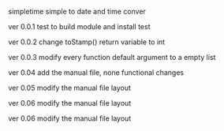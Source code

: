 simpletime
simple to date and time conver

ver 0.0.1
test to build module and install test

ver 0.0.2
change toStamp() return variable to int

ver 0.0.3
modify every function default argument to a empty list

ver 0.04
add the manual file, none functional changes

ver 0.05
modify the manual file layout

ver 0.06
modify the manual file layout

ver 0.06
modify the manual file layout

